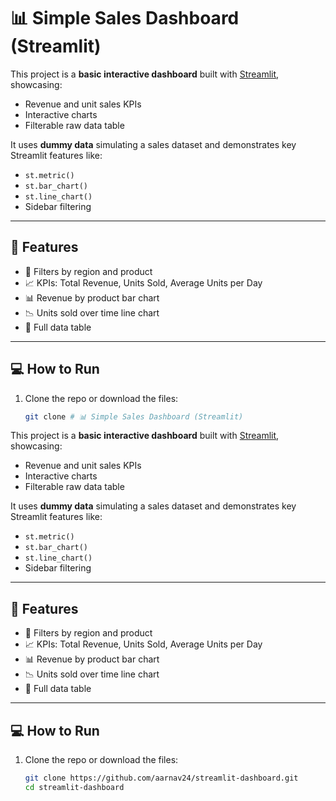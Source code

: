 # 📊 Simple Sales Dashboard (Streamlit)

This project is a **basic interactive dashboard** built with [Streamlit](https://streamlit.io/), showcasing:
- Revenue and unit sales KPIs
- Interactive charts
- Filterable raw data table

It uses **dummy data** simulating a sales dataset and demonstrates key Streamlit features like:
- `st.metric()`
- `st.bar_chart()`
- `st.line_chart()`
- Sidebar filtering

---

## 🚀 Features

- 📅 Filters by region and product
- 📈 KPIs: Total Revenue, Units Sold, Average Units per Day
- 📊 Revenue by product bar chart
- 📉 Units sold over time line chart
- 🧾 Full data table

---

## 💻 How to Run

1. Clone the repo or download the files:
   ```bash
   git clone # 📊 Simple Sales Dashboard (Streamlit)

This project is a **basic interactive dashboard** built with [Streamlit](https://streamlit.io/), showcasing:
- Revenue and unit sales KPIs
- Interactive charts
- Filterable raw data table

It uses **dummy data** simulating a sales dataset and demonstrates key Streamlit features like:
- `st.metric()`
- `st.bar_chart()`
- `st.line_chart()`
- Sidebar filtering

---

## 🚀 Features

- 📅 Filters by region and product
- 📈 KPIs: Total Revenue, Units Sold, Average Units per Day
- 📊 Revenue by product bar chart
- 📉 Units sold over time line chart
- 🧾 Full data table

---

## 💻 How to Run

1. Clone the repo or download the files:
   ```bash
   git clone https://github.com/aarnav24/streamlit-dashboard.git
   cd streamlit-dashboard